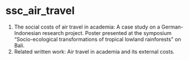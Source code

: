 # ssc_air_travel
1. The social costs of air travel in academia: A case study on a German-Indonesian research project. Poster presented at the symposium “Socio-ecological transformations of tropical lowland rainforests" on Bali.
2. Related written work: Air travel in academia and its external costs.
